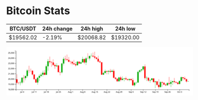 # Bitcoin Stats

BTC/USDT|24h change|24h high|24h low|
|---|---|---|---|
|$19562.02|-2.19%|$20068.82|$19320.00|

<img src="./chart.svg">
